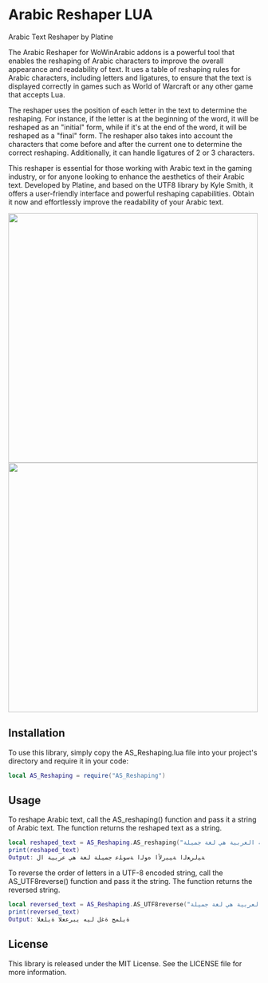 # Arabic Reshaper LUA
Arabic Text Reshaper by Platine

The Arabic Reshaper for WoWinArabic addons is a powerful tool that enables the reshaping of Arabic characters to improve the overall appearance and readability of text. It ues a table of reshaping rules for Arabic characters, including letters and ligatures, to ensure that the text is displayed correctly in games such as World of Warcraft or any other game that accepts Lua.

The reshaper uses the position of each letter in the text to determine the reshaping. For instance, if the letter is at the beginning of the word, it will be reshaped as an "initial" form, while if it's at the end of the word, it will be reshaped as a "final" form. The reshaper also takes into account the characters that come before and after the current one to determine the correct reshaping. Additionally, it can handle ligatures of 2 or 3 characters.

This reshaper is essential for those working with Arabic text in the gaming industry, or for anyone looking to enhance the aesthetics of their Arabic text. Developed by Platine, and based on the UTF8 library by Kyle Smith, it offers a user-friendly interface and powerful reshaping capabilities. Obtain it now and effortlessly improve the readability of your Arabic text.

<img src="https://user-images.githubusercontent.com/8531014/214683759-bc6a185b-691e-4e72-98f1-fd276412169f.png" width="500">
<img src="https://user-images.githubusercontent.com/8531014/214683771-ff7fc9d9-616a-47c3-ae57-5570c957873f.png" width="500">


## Installation
To use this library, simply copy the AS_Reshaping.lua file into your project's directory and require it in your code:

```lua
local AS_Reshaping = require("AS_Reshaping")
```
## Usage
To reshape Arabic text, call the AS_reshaping() function and pass it a string of Arabic text. The function returns the reshaped text as a string.

```lua
local reshaped_text = AS_Reshaping.AS_reshaping("اللغة العربية هي لغة جميلة")
print(reshaped_text)
Output: ﺔﻴﻟﺮﻌﻟا ﺔﻴﺒﺭﻷا ﻩﻮﻟﺍ ﺔﺳﻮﻠﻋ جميلة لغة هي عربية ال
```
To reverse the order of letters in a UTF-8 encoded string, call the AS_UTF8reverse() function and pass it the string. The function returns the reversed string.

```lua
local reversed_text = AS_Reshaping.AS_UTF8reverse("اللغة العربية هي لغة جميلة")
print(reversed_text)
Output: ةيلمج ةغل ليه يبرععلا ةيلغلا
```

## License
This library is released under the MIT License. See the LICENSE file for more information.
